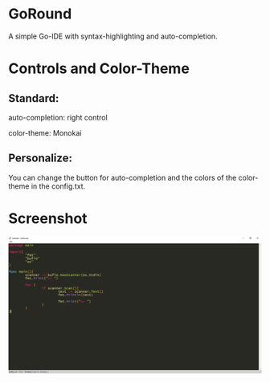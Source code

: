 # GoRound
A simple Go-IDE with syntax-highlighting and auto-completion.

# Controls and Color-Theme
## Standard:
auto-completion: right control

color-theme: Monokai
## Personalize:
You can change the button for auto-completion and the colors of the color-theme in the config.txt.

# Screenshot
![alt text](https://github.com/Flederossi/GoRound/blob/main/Screen.png)
